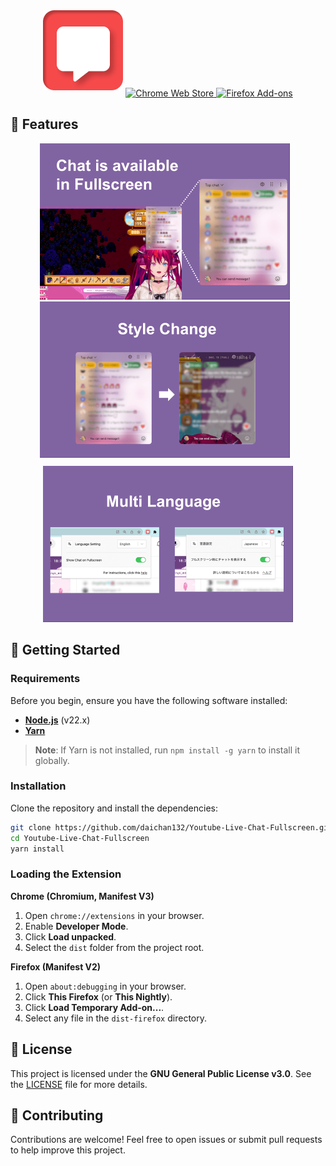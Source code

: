 <div align="center">

  <img src="public/images/extension_128.png" alt="YouTube Live Chat Fullscreen Logo" width="128" style="margin-bottom: 10px;" />

  <a target="_blank" href="https://chromewebstore.google.com/detail/youtube-live-chat-fullscr/dlnjcbkmomenmieechnmgglgcljhoepd">
    <img alt="Chrome Web Store" src="https://img.shields.io/badge/Chrome-141e24.svg?&style=for-the-badge&logo=google-chrome&logoColor=white&color=f0494b"/>
  </a>
  <a target="_blank" href="https://addons.mozilla.org/ja/firefox/addon/youtube-live-chat-fullscreen/">
    <img alt="Firefox Add-ons" src="https://img.shields.io/badge/Firefox-141e24.svg?&style=for-the-badge&logo=firefox-browser&logoColor=white&color=f0494b"/>
  </a>
</div>

## 🌟 Features

<div align="center">
  <img src="./readme-img/image.png" width="400" alt="Chat in Fullscreen" style="margin-right: 10px;">
  <img src="./readme-img/image1.png" width="400" alt="Style Customization" style="margin-right: 10px;">
</div>

<div align="center" style="margin-top: 10px;">
  <img src="./readme-img/image2.png" width="400" alt="Multi-language Support">
</div>

## 🎉 Getting Started

### Requirements

Before you begin, ensure you have the following software installed:

- **[Node.js](https://nodejs.org)** (v22.x)
- **[Yarn](https://yarnpkg.com)**

> **Note**: If Yarn is not installed, run `npm install -g yarn` to install it globally.

### Installation

Clone the repository and install the dependencies:

```bash
git clone https://github.com/daichan132/Youtube-Live-Chat-Fullscreen.git
cd Youtube-Live-Chat-Fullscreen
yarn install
```

### Loading the Extension

**Chrome (Chromium, Manifest V3)**

1. Open `chrome://extensions` in your browser.
2. Enable **Developer Mode**.
3. Click **Load unpacked**.
4. Select the `dist` folder from the project root.

**Firefox (Manifest V2)**

1. Open `about:debugging` in your browser.
2. Click **This Firefox** (or **This Nightly**).
3. Click **Load Temporary Add-on...**.
4. Select any file in the `dist-firefox` directory.

## 📄 License

This project is licensed under the **GNU General Public License v3.0**. See the [LICENSE](LICENSE) file for more details.

## 🤝 Contributing

Contributions are welcome! Feel free to open issues or submit pull requests to help improve this project.
